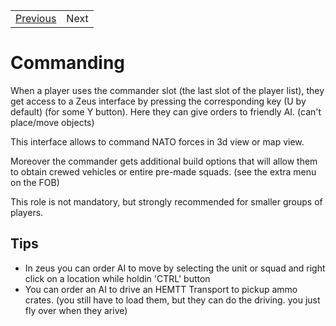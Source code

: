 <table>
  <tr>
    <td><a href="06-mechanics.md">Previous</a></td>
    <td>Next</td>
  </tr>
</table>

# Commanding
When a player uses the commander slot (the last slot of the player list), they get access to a Zeus interface by pressing the corresponding key (U by default) (for some Y button). Here they can give orders to friendly AI. (can't place/move objects)

This interface allows to command NATO forces in 3d view or map view.

Moreover the commander gets additional build options that will allow them to obtain crewed vehicles or entire pre-made squads. (see the extra menu on the FOB)

This role is not mandatory, but strongly recommended for smaller groups of players.

## Tips
* In zeus you can order AI to move by selecting the unit or squad and right click on a location while holdin 'CTRL' button
* You can order an AI to drive an HEMTT Transport to pickup ammo crates. (you still have to load them, but they can do the driving. you just fly over when they arive)